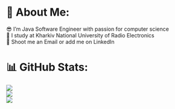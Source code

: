 # 💫 About Me:
😎 I’m Java Software Engineer with passion for computer science<br>🔭 I study at Kharkiv National University of Radio Electronics<br>🤝 Shoot me an Email or add me on LinkedIn

# 📊 GitHub Stats:
![](https://github-readme-stats.vercel.app/api?username=Joroboro253&theme=radical&hide_border=false&include_all_commits=false&count_private=false)<br/>
![](https://github-readme-streak-stats.herokuapp.com/?user=Joroboro253&theme=radical&hide_border=false)<br/>
![](https://github-readme-stats.vercel.app/api/top-langs/?username=Joroboro253&theme=radical&hide_border=false&include_all_commits=false&count_private=false&layout=compact)

<!-- Proudly created with GPRM ( https://gprm.itsvg.in ) -->
